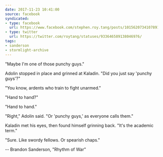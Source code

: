 ```yaml
---
date: 2017-11-23 10:41:00
source: facebook
syndicated:
- type: facebook
  url: https://www.facebook.com/stephen.roy.tang/posts/10156207341078912
- type: twitter
  url: https://twitter.com/roytang/statuses/933646589138046976/
tags:
- sanderson
- stormlight-archive
---
```


"Maybe I'm one of those punchy guys." 

Adolin stopped in place and grinned at Kaladin. "Did you just say 'punchy guys'?" 

"You know, ardents who train to fight unarmed." 

"Hand to hand?" 

"Hand to hand." 

"Right," Adolin said. "Or 'punchy guys,' as everyone calls them." 

Kaladin met his eyes, then found himself grinning back. "It's the academic term." 

"Sure. Like swordy fellows. Or spearish chaps." 

-- Brandon Sanderson, "Rhythm of War"
